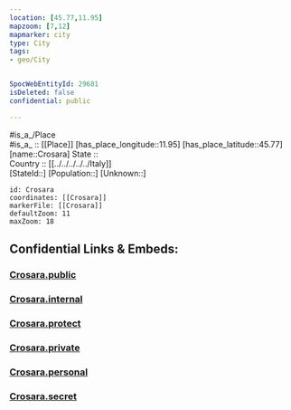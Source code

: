 ```yaml
---
location: [45.77,11.95] 
mapzoom: [7,12] 
mapmarker: city 
type: City
tags:
- geo/City


SpocWebEntityId: 29681
isDeleted: false
confidential: public

---
```

#is_a_/Place  
#is_a_ :: [[Place]] 
[has_place_longitude::11.95] 
[has_place_latitude::45.77] 
[name::Crosara] 
State ::  
Country :: [[../../../../../Italy]]  
[StateId::] 
[Population::] 
[Unknown::] 


```leaflet
id: Crosara
coordinates: [[Crosara]] 
markerFile: [[Crosara]] 
defaultZoom: 11 
maxZoom: 18
```


## Confidential Links & Embeds: 

### [Crosara.public](/_public/\Earth\Continent\Europe\Europe~South\Italy\regions~Italy\Veneto\Treviso.Province\CityCrosara.public.md) 

### [Crosara.internal](/_internal/\Earth\Continent\Europe\Europe~South\Italy\regions~Italy\Veneto\Treviso.Province\CityCrosara.internal.md) 

### [Crosara.protect](/_protect/\Earth\Continent\Europe\Europe~South\Italy\regions~Italy\Veneto\Treviso.Province\CityCrosara.protect.md) 

### [Crosara.private](/_private/\Earth\Continent\Europe\Europe~South\Italy\regions~Italy\Veneto\Treviso.Province\CityCrosara.private.md) 

### [Crosara.personal](/_personal/\Earth\Continent\Europe\Europe~South\Italy\regions~Italy\Veneto\Treviso.Province\CityCrosara.personal.md) 

### [Crosara.secret](/_secret/\Earth\Continent\Europe\Europe~South\Italy\regions~Italy\Veneto\Treviso.Province\CityCrosara.secret.md)

